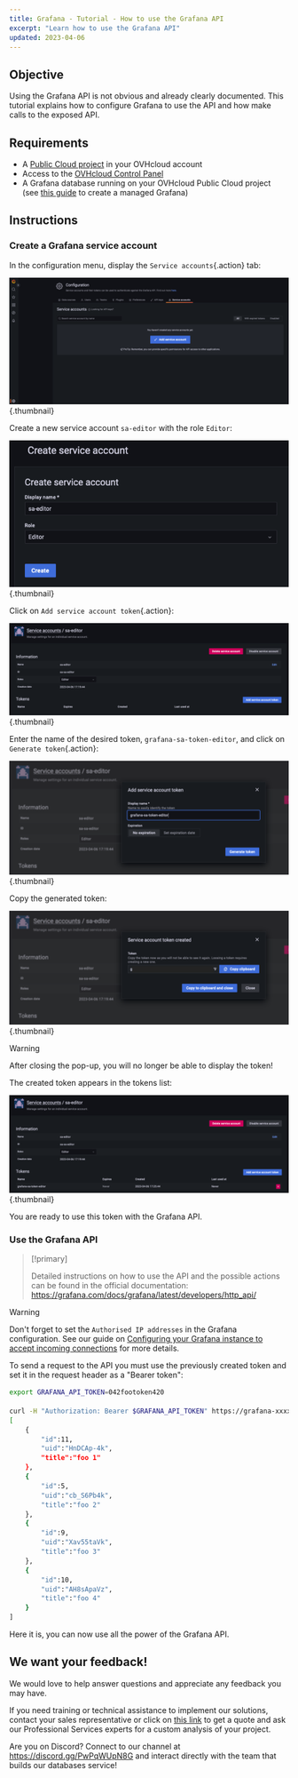 ```yaml
---
title: Grafana - Tutorial - How to use the Grafana API
excerpt: "Learn how to use the Grafana API"
updated: 2023-04-06
---
```


## Objective

Using the Grafana API is not obvious and already clearly documented.
This tutorial explains how to configure Grafana to use the API and how make calls to the exposed API.

## Requirements

- A [Public Cloud project](https://www.ovhcloud.com/en-ie/public-cloud/) in your OVHcloud account
- Access to the [OVHcloud Control Panel](https://www.ovh.com/auth/?action=gotomanager&from=https://www.ovh.ie/&ovhSubsidiary=ie)
- A Grafana database running on your OVHcloud Public Cloud project (see [this guide](/pages/public_cloud/public_cloud_databases/databases_01_order_control_panel) to create a managed Grafana)

## Instructions

### Create a Grafana service account

In the configuration menu, display the `Service accounts`{.action} tab:

![Grafana service accounts tab](images/service-account-tab.png){.thumbnail}

Create a new service account `sa-editor` with the role `Editor`:

![Grafana service accounts creation](images/service-account-creation.png){.thumbnail}

Click on `Add service account token`{.action}:

![Grafana service accounts token button](images/add-service-account-token-button.png){.thumbnail}

Enter the name of the desired token, `grafana-sa-token-editor`, and click on `Generate token`{.action}:

![Grafana service accounts token generation](images/generate-sa-token.png){.thumbnail}

Copy the generated token:

![Grafana service accounts token generated](images/sa-account-generated-token.png){.thumbnail}

> [!warning]
> 
> After closing the pop-up, you will no longer be able to display the token!

The created token appears in the tokens list:

![Grafana service accounts token list](images/sa-account-created-tokens-list.png){.thumbnail}

You are ready to use this token with the Grafana API.

### Use the Grafana API

> [!primary]
>
> Detailed instructions on how to use the API and the possible actions can be found in the official documentation: <https://grafana.com/docs/grafana/latest/developers/http_api/>

> [!warning]
> 
> Don't forget to set the `Authorised IP addresses` in the Grafana configuration. See our guide on [Configuring your Grafana instance to accept incoming connections](/pages/public_cloud/public_cloud_databases/grafana_02_prepare_for_incoming_connections) for more details.

To send a request to the API you must use the previously created token and set it in the request header as a "Bearer token":

```bash
export GRAFANA_API_TOKEN=042footoken420

curl -H "Authorization: Bearer $GRAFANA_API_TOKEN" https://grafana-xxxxxxxxx-yyyyyyyyy.database.cloud.ovh.net/api/folders    
[
    {
        "id":11,
        "uid":"HnDCAp-4k",
        "title":"foo 1"
    },
    {
        "id":5,
        "uid":"cb_S6Pb4k",
        "title":"foo 2"
    },
    {
        "id":9,
        "uid":"Xav55taVk",
        "title":"foo 3"
    },
    {
        "id":10,
        "uid":"AH8sApaVz",
        "title":"foo 4"
    }
]

```

Here it is, you can now use all the power of the Grafana API.

## We want your feedback!

We would love to help answer questions and appreciate any feedback you may have.

If you need training or technical assistance to implement our solutions, contact your sales representative or click on [this link](https://www.ovhcloud.com/en-ie/professional-services/) to get a quote and ask our Professional Services experts for a custom analysis of your project.

Are you on Discord? Connect to our channel at <https://discord.gg/PwPqWUpN8G> and interact directly with the team that builds our databases service!
